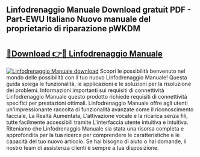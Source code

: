 ## Linfodrenaggio Manuale Download gratuit PDF - Part-EWU Italiano Nuovo manuale del proprietario di riparazione pWKDM

# <h2><a href="http://dfcerj.blite.top/?on=Linfodrenaggio+Manuale">🔗Download 👉🔴 Linfodrenaggio Manuale</a></h2>

[![Linfodrenaggio Manuale download](https://i.imgur.com/lujVjoI.png)](http://dfcerj.blite.top/?on=Linfodrenaggio+Manuale)
Scopri le possibilità benvenuto nel mondo delle possibilità con il tuo nuovo Linfodrenaggio Manuale! Questa guida spiega le funzionalità, le applicazioni e le soluzioni per la risoluzione dei problemi. Informazioni importanti sui requisiti di connettività Linfodrenaggio Manuale questo prodotto richiede requisiti di connettività specifici per prestazioni ottimali. Linfodrenaggio Manuale offre agli utenti un'impressionante raccolta di funzionalità avanzate come il riconoscimento facciale, La Realtà Aumentata, L'attivazione vocale e la ricarica senza fili, tutte facilmente accessibili tramite L'interfaccia utente intuitiva e intuitiva. Riteniamo che Linfodrenaggio Manuale sia stata una risorsa completa e approfondita per la tua ricerca per comprendere le caratteristiche e le capacità del tuo nuovo articolo. Se hai bisogno di aiuto o hai domande, il nostro team di assistenza clienti è sempre a tua disposizione.
